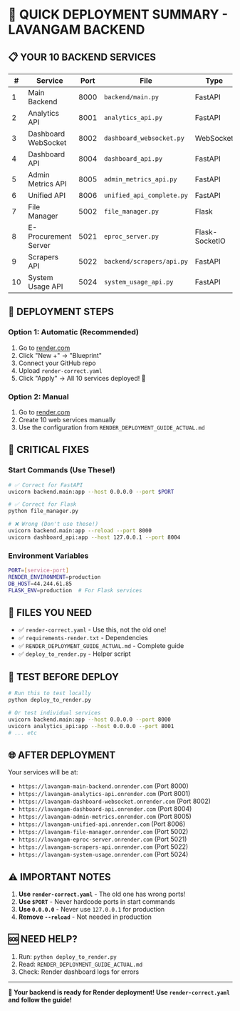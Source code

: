 # 🚀 QUICK DEPLOYMENT SUMMARY - LAVANGAM BACKEND

## 📋 YOUR 10 BACKEND SERVICES

| # | Service | Port | File | Type |
|---|---------|------|------|------|
| 1 | Main Backend | 8000 | `backend/main.py` | FastAPI |
| 2 | Analytics API | 8001 | `analytics_api.py` | FastAPI |
| 3 | Dashboard WebSocket | 8002 | `dashboard_websocket.py` | WebSocket |
| 4 | Dashboard API | 8004 | `dashboard_api.py` | FastAPI |
| 5 | Admin Metrics API | 8005 | `admin_metrics_api.py` | FastAPI |
| 6 | Unified API | 8006 | `unified_api_complete.py` | FastAPI |
| 7 | File Manager | 5002 | `file_manager.py` | Flask |
| 8 | E-Procurement Server | 5021 | `eproc_server.py` | Flask-SocketIO |
| 9 | Scrapers API | 5022 | `backend/scrapers/api.py` | FastAPI |
| 10 | System Usage API | 5024 | `system_usage_api.py` | FastAPI |

## 🚀 DEPLOYMENT STEPS

### **Option 1: Automatic (Recommended)**
1. Go to [render.com](https://render.com)
2. Click "New +" → "Blueprint"
3. Connect your GitHub repo
4. Upload `render-correct.yaml`
5. Click "Apply" → All 10 services deployed! 🎉

### **Option 2: Manual**
1. Go to [render.com](https://render.com)
2. Create 10 web services manually
3. Use the configuration from `RENDER_DEPLOYMENT_GUIDE_ACTUAL.md`

## 🔑 CRITICAL FIXES

### **Start Commands (Use These!)**
```bash
# ✅ Correct for FastAPI
uvicorn backend.main:app --host 0.0.0.0 --port $PORT

# ✅ Correct for Flask
python file_manager.py

# ❌ Wrong (Don't use these!)
uvicorn backend.main:app --reload --port 8000
uvicorn dashboard_api:app --host 127.0.0.1 --port 8004
```

### **Environment Variables**
```bash
PORT=[service-port]
RENDER_ENVIRONMENT=production
DB_HOST=44.244.61.85
FLASK_ENV=production  # For Flask services
```

## 📁 FILES YOU NEED

- ✅ `render-correct.yaml` - Use this, not the old one!
- ✅ `requirements-render.txt` - Dependencies
- ✅ `RENDER_DEPLOYMENT_GUIDE_ACTUAL.md` - Complete guide
- ✅ `deploy_to_render.py` - Helper script

## 🧪 TEST BEFORE DEPLOY

```bash
# Run this to test locally
python deploy_to_render.py

# Or test individual services
uvicorn backend.main:app --host 0.0.0.0 --port 8000
uvicorn analytics_api:app --host 0.0.0.0 --port 8001
# ... etc
```

## 🌐 AFTER DEPLOYMENT

Your services will be at:
- `https://lavangam-main-backend.onrender.com` (Port 8000)
- `https://lavangam-analytics-api.onrender.com` (Port 8001)
- `https://lavangam-dashboard-websocket.onrender.com` (Port 8002)
- `https://lavangam-dashboard-api.onrender.com` (Port 8004)
- `https://lavangam-admin-metrics.onrender.com` (Port 8005)
- `https://lavangam-unified-api.onrender.com` (Port 8006)
- `https://lavangam-file-manager.onrender.com` (Port 5002)
- `https://lavangam-eproc-server.onrender.com` (Port 5021)
- `https://lavangam-scrapers-api.onrender.com` (Port 5022)
- `https://lavangam-system-usage.onrender.com` (Port 5024)

## ⚠️ IMPORTANT NOTES

1. **Use `render-correct.yaml`** - The old one has wrong ports!
2. **Use `$PORT`** - Never hardcode ports in start commands
3. **Use `0.0.0.0`** - Never use `127.0.0.1` for production
4. **Remove `--reload`** - Not needed in production

## 🆘 NEED HELP?

1. Run: `python deploy_to_render.py`
2. Read: `RENDER_DEPLOYMENT_GUIDE_ACTUAL.md`
3. Check: Render dashboard logs for errors

---

**🎯 Your backend is ready for Render deployment! Use `render-correct.yaml` and follow the guide!**
